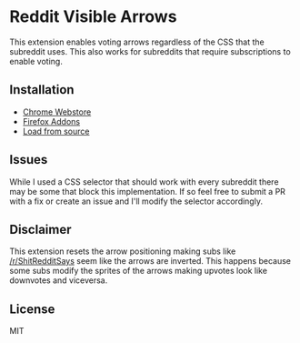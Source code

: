 # Reddit Visible Arrows

This extension enables voting arrows regardless of the CSS that the subreddit uses. This also works for subreddits that require subscriptions to enable voting.

## Installation
- [Chrome Webstore](https://chrome.google.com/webstore/detail/ehakajcimcpgbaebammmaaacfmnmefjd)
- [Firefox Addons](https://addons.mozilla.org/en-US/firefox/addon/reddit-visible-arrows/)
- [Load from source](https://developer.chrome.com/extensions/getstarted#unpacked)

## Issues
While I used a CSS selector that should work with every subreddit there may be some that block this implementation. If so feel free to submit a PR with a fix or create an issue and I'll modify the selector accordingly.

## Disclaimer
This extension resets the arrow positioning making subs like [/r/ShitRedditSays](https://www.reddit.com/r/ShitRedditSays/) seem like the arrows are inverted.
This happens because some subs modify the sprites of the arrows making upvotes look like downvotes and viceversa. 

## License
MIT
